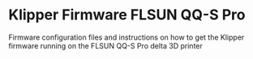 # Klipper Firmware FLSUN QQ-S Pro
Firmware configuration files and instructions on how to get the Klipper firmware running on the FLSUN QQ-S Pro delta 3D printer
